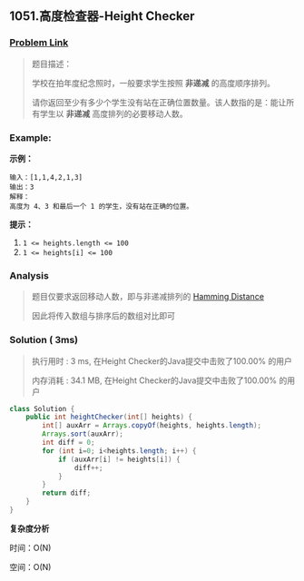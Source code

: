 ## 1051.高度检查器-Height Checker

### [Problem Link](https://leetcode-cn.com/problems/height-checker/)

> 题目描述：
>
> 学校在拍年度纪念照时，一般要求学生按照 **非递减** 的高度顺序排列。
>
> 请你返回至少有多少个学生没有站在正确位置数量。该人数指的是：能让所有学生以 **非递减** 高度排列的必要移动人数。

### Example:

**示例：**

```
输入：[1,1,4,2,1,3]
输出：3
解释：
高度为 4、3 和最后一个 1 的学生，没有站在正确的位置。
```

**提示：**

1. `1 <= heights.length <= 100`
2. `1 <= heights[i] <= 100`

### Analysis

> 题目仅要求返回移动人数，即与非递减排列的 [Hamming Distance](https://en.wikipedia.org/wiki/Hamming_distance)
>
> 因此将传入数组与排序后的数组对比即可

### Solution  ( 3ms)

> 执行用时 : 3 ms, 在Height Checker的Java提交中击败了100.00% 的用户
>
> 内存消耗 : 34.1 MB, 在Height Checker的Java提交中击败了100.00% 的用户

```java
class Solution {
    public int heightChecker(int[] heights) {
        int[] auxArr = Arrays.copyOf(heights, heights.length);
        Arrays.sort(auxArr);
        int diff = 0;
        for (int i=0; i<heights.length; i++) {
            if (auxArr[i] != heights[i]) {
                diff++;
            }
        }
        return diff;
    }
}
```
**复杂度分析**

时间：O(N)

空间：O(N)

### 

